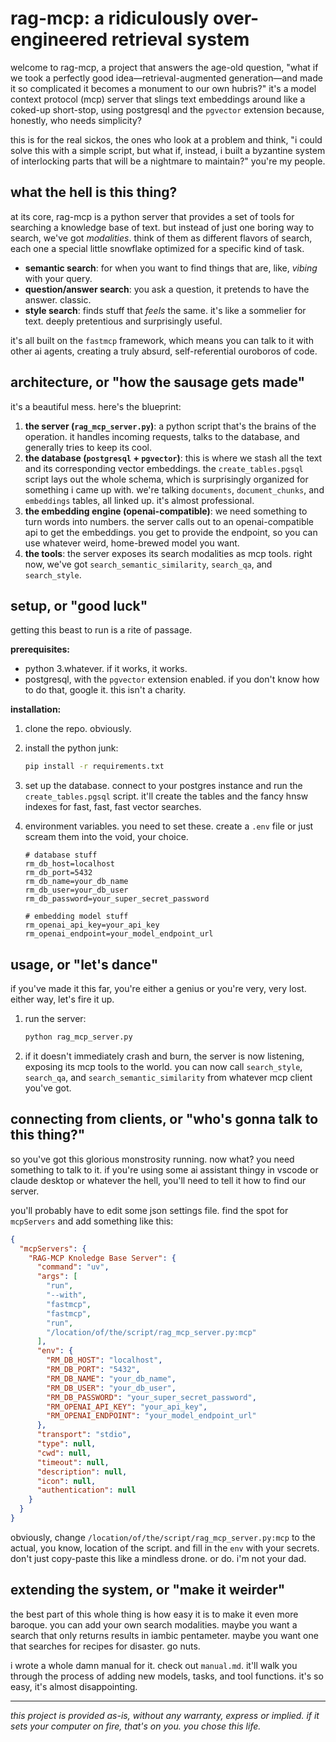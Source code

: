 # rag-mcp: a ridiculously over-engineered retrieval system

welcome to rag-mcp, a project that answers the age-old question, "what if we took a perfectly good idea—retrieval-augmented generation—and made it so complicated it becomes a monument to our own hubris?" it's a model context protocol (mcp) server that slings text embeddings around like a coked-up short-stop, using postgresql and the `pgvector` extension because, honestly, who needs simplicity?

this is for the real sickos, the ones who look at a problem and think, "i could solve this with a simple script, but what if, instead, i built a byzantine system of interlocking parts that will be a nightmare to maintain?" you're my people.

## what the hell is this thing?

at its core, rag-mcp is a python server that provides a set of tools for searching a knowledge base of text. but instead of just one boring way to search, we've got *modalities*. think of them as different flavors of search, each one a special little snowflake optimized for a specific kind of task.

-   **semantic search**: for when you want to find things that are, like, *vibing* with your query.
-   **question/answer search**: you ask a question, it pretends to have the answer. classic.
-   **style search**: finds stuff that *feels* the same. it's like a sommelier for text. deeply pretentious and surprisingly useful.

it's all built on the `fastmcp` framework, which means you can talk to it with other ai agents, creating a truly absurd, self-referential ouroboros of code.

## architecture, or "how the sausage gets made"

it's a beautiful mess. here's the blueprint:

1.  **the server (`rag_mcp_server.py`)**: a python script that's the brains of the operation. it handles incoming requests, talks to the database, and generally tries to keep its cool.
2.  **the database (`postgresql` + `pgvector`)**: this is where we stash all the text and its corresponding vector embeddings. the `create_tables.pgsql` script lays out the whole schema, which is surprisingly organized for something i came up with. we're talking `documents`, `document_chunks`, and `embeddings` tables, all linked up. it's almost professional.
3.  **the embedding engine (openai-compatible)**: we need something to turn words into numbers. the server calls out to an openai-compatible api to get the embeddings. you get to provide the endpoint, so you can use whatever weird, home-brewed model you want.
4.  **the tools**: the server exposes its search modalities as mcp tools. right now, we've got `search_semantic_similarity`, `search_qa`, and `search_style`.

## setup, or "good luck"

getting this beast to run is a rite of passage.

**prerequisites:**
*   python 3.whatever. if it works, it works.
*   postgresql, with the `pgvector` extension enabled. if you don't know how to do that, google it. this isn't a charity.

**installation:**

1.  clone the repo. obviously.
2.  install the python junk:
    ```sh
    pip install -r requirements.txt
    ```
3.  set up the database. connect to your postgres instance and run the `create_tables.pgsql` script. it'll create the tables and the fancy hnsw indexes for fast, fast, fast vector searches.
4.  environment variables. you need to set these. create a `.env` file or just scream them into the void, your choice.

    ```
    # database stuff
    rm_db_host=localhost
    rm_db_port=5432
    rm_db_name=your_db_name
    rm_db_user=your_db_user
    rm_db_password=your_super_secret_password

    # embedding model stuff
    rm_openai_api_key=your_api_key
    rm_openai_endpoint=your_model_endpoint_url
    ```

## usage, or "let's dance"

if you've made it this far, you're either a genius or you're very, very lost. either way, let's fire it up.

1.  run the server:
    ```sh
    python rag_mcp_server.py
    ```
2.  if it doesn't immediately crash and burn, the server is now listening, exposing its mcp tools to the world. you can now call `search_style`, `search_qa`, and `search_semantic_similarity` from whatever mcp client you've got.

## connecting from clients, or "who's gonna talk to this thing?"

so you've got this glorious monstrosity running. now what? you need something to talk to it. if you're using some ai assistant thingy in vscode or claude desktop or whatever the hell, you'll need to tell it how to find our server.

you'll probably have to edit some json settings file. find the spot for `mcpServers` and add something like this:

```json
{
  "mcpServers": {
    "RAG-MCP Knoledge Base Server": {
      "command": "uv",
      "args": [
        "run",
        "--with",
        "fastmcp",
        "fastmcp",
        "run",
        "/location/of/the/script/rag_mcp_server.py:mcp"
      ],
      "env": {
        "RM_DB_HOST": "localhost",
        "RM_DB_PORT": "5432",
        "RM_DB_NAME": "your_db_name",
        "RM_DB_USER": "your_db_user",
        "RM_DB_PASSWORD": "your_super_secret_password",
        "RM_OPENAI_API_KEY": "your_api_key",
        "RM_OPENAI_ENDPOINT": "your_model_endpoint_url"
      },
      "transport": "stdio",
      "type": null,
      "cwd": null,
      "timeout": null,
      "description": null,
      "icon": null,
      "authentication": null
    }
  }
}
```

obviously, change `/location/of/the/script/rag_mcp_server.py:mcp` to the actual, you know, location of the script. and fill in the `env` with your secrets. don't just copy-paste this like a mindless drone. or do. i'm not your dad.

## extending the system, or "make it weirder"

the best part of this whole thing is how easy it is to make it even more baroque. you can add your own search modalities. maybe you want a search that only returns results in iambic pentameter. maybe you want one that searches for recipes for disaster. go nuts.

i wrote a whole damn manual for it. check out `manual.md`. it'll walk you through the process of adding new models, tasks, and tool functions. it's so easy, it's almost disappointing.

---

*this project is provided as-is, without any warranty, express or implied. if it sets your computer on fire, that's on you. you chose this life.*
